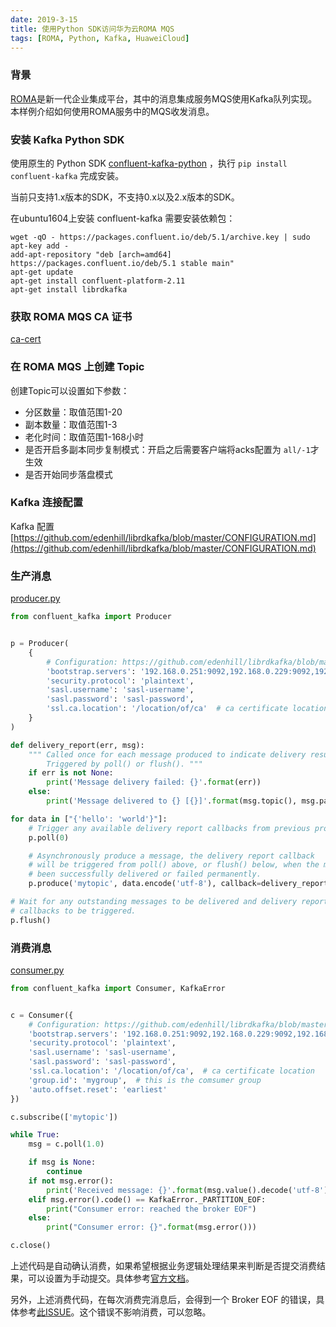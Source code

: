 ```yaml
---
date: 2019-3-15
title: 使用Python SDK访问华为云ROMA MQS
tags: [ROMA, Python, Kafka, HuaweiCloud]
---
```


### 背景
[ROMA](https://www.huaweicloud.com/product/roma.html)是新一代企业集成平台，其中的消息集成服务MQS使用Kafka队列实现。本样例介绍如何使用ROMA服务中的MQS收发消息。

### 安装 Kafka Python SDK
使用原生的 Python SDK [confluent-kafka-python](https://github.com/confluentinc/confluent-kafka-python) ，执行 ```pip install confluent-kafka``` 完成安装。

当前只支持1.x版本的SDK，不支持0.x以及2.x版本的SDK。

在ubuntu1604上安装 confluent-kafka 需要安装依赖包：

```
wget -qO - https://packages.confluent.io/deb/5.1/archive.key | sudo apt-key add -
add-apt-repository "deb [arch=amd64] https://packages.confluent.io/deb/5.1 stable main"
apt-get update
apt-get install confluent-platform-2.11
apt-get install librdkafka

```

### 获取 ROMA MQS CA 证书
[ca-cert](https://github.com/ibusybox/HuaweiCloud-ROMA-Samples/blob/master/connect-mqs/hw_cloud_roma_ca.crt)

### 在 ROMA MQS 上创建 Topic
创建Topic可以设置如下参数：
- 分区数量：取值范围1-20
- 副本数量：取值范围1-3
- 老化时间：取值范围1-168小时
- 是否开启多副本同步复制模式：开启之后需要客户端将acks配置为 ```all/-1```才生效
- 是否开始同步落盘模式

### Kafka 连接配置
Kafka 配置[https://github.com/edenhill/librdkafka/blob/master/CONFIGURATION.md](https://github.com/edenhill/librdkafka/blob/master/CONFIGURATION.md)

### 生产消息
[producer.py](https://github.com/ibusybox/HuaweiCloud-ROMA-Samples/blob/master/connect-mqs/producer.py)

```python
from confluent_kafka import Producer


p = Producer(
    {
        # Configuration: https://github.com/edenhill/librdkafka/blob/master/CONFIGURATION.md
        'bootstrap.servers': '192.168.0.251:9092,192.168.0.229:9092,192.168.0.240:9092',
        'security.protocol': 'plaintext',
        'sasl.username': 'sasl-username',
        'sasl.password': 'sasl-password',
        'ssl.ca.location': '/location/of/ca'  # ca certificate location
    }
)

def delivery_report(err, msg):
    """ Called once for each message produced to indicate delivery result.
        Triggered by poll() or flush(). """
    if err is not None:
        print('Message delivery failed: {}'.format(err))
    else:
        print('Message delivered to {} [{}]'.format(msg.topic(), msg.partition()))

for data in ["{'hello': 'world'}"]:
    # Trigger any available delivery report callbacks from previous produce() calls
    p.poll(0)

    # Asynchronously produce a message, the delivery report callback
    # will be triggered from poll() above, or flush() below, when the message has
    # been successfully delivered or failed permanently.
    p.produce('mytopic', data.encode('utf-8'), callback=delivery_report)

# Wait for any outstanding messages to be delivered and delivery report
# callbacks to be triggered.
p.flush()
```

### 消费消息
[consumer.py](https://github.com/ibusybox/HuaweiCloud-ROMA-Samples/blob/master/connect-mqs/consumer.py)

```python
from confluent_kafka import Consumer, KafkaError


c = Consumer({
    # Configuration: https://github.com/edenhill/librdkafka/blob/master/CONFIGURATION.md
    'bootstrap.servers': '192.168.0.251:9092,192.168.0.229:9092,192.168.0.240:9092',
    'security.protocol': 'plaintext',
    'sasl.username': 'sasl-username',
    'sasl.password': 'sasl-password',
    'ssl.ca.location': '/location/of/ca',  # ca certificate location   
    'group.id': 'mygroup',  # this is the comsumer group
    'auto.offset.reset': 'earliest'
})

c.subscribe(['mytopic'])

while True:
    msg = c.poll(1.0)

    if msg is None:
        continue
    if not msg.error():
        print('Received message: {}'.format(msg.value().decode('utf-8')))
    elif msg.error().code() == KafkaError._PARTITION_EOF:
        print("Consumer error: reached the broker EOF")
    else:
        print("Consumer error: {}".format(msg.error()))

c.close()
```

上述代码是自动确认消费，如果希望根据业务逻辑处理结果来判断是否提交消费结果，可以设置为手动提交。具体参考[官方文档](https://docs.confluent.io/2.0.0/clients/consumer.html)。

另外，上述消费代码，在每次消费完消息后，会得到一个 Broker EOF 的错误，具体参考[此ISSUE](https://github.com/confluentinc/confluent-kafka-python/issues/283)。这个错误不影响消费，可以忽略。
